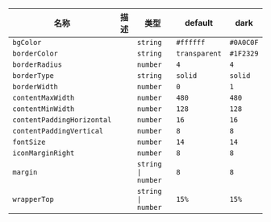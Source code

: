 | 名称 | 描述 | 类型 | default | dark |
|---|---|---|---|---|
| `bgColor` |  | `string` | `#ffffff` | `#0A0C0F` |
| `borderColor` |  | `string` | `transparent` | `#1F2329` |
| `borderRadius` |  | `number` | `4` | `4` |
| `borderType` |  | `string` | `solid` | `solid` |
| `borderWidth` |  | `number` | `0` | `1` |
| `contentMaxWidth` |  | `number` | `480` | `480` |
| `contentMinWidth` |  | `number` | `128` | `128` |
| `contentPaddingHorizontal` |  | `number` | `16` | `16` |
| `contentPaddingVertical` |  | `number` | `8` | `8` |
| `fontSize` |  | `number` | `14` | `14` |
| `iconMarginRight` |  | `number` | `8` | `8` |
| `margin` |  | `string \| number` | `8` | `8` |
| `wrapperTop` |  | `string \| number` | `15%` | `15%` |
